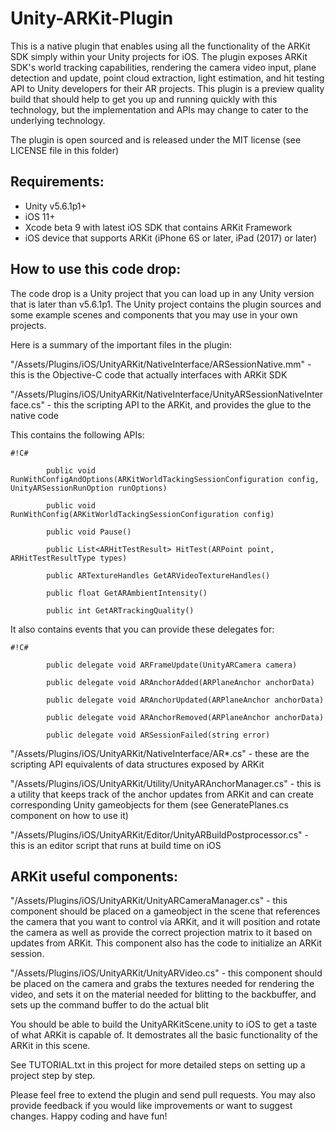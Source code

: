 # Unity-ARKit-Plugin #


This is a native plugin that enables using all the functionality of the ARKit SDK simply within your Unity projects for
iOS.  The plugin exposes ARKit SDK's world tracking capabilities, rendering the camera video input, plane detection and
update, point cloud extraction, light estimation, and hit testing API to Unity developers for their AR projects. This plugin is a preview quality build that
should help to get you up and running quickly with this technology, but the implementation and APIs may change to cater
to the underlying technology.

The plugin is open sourced and is released under the MIT license (see LICENSE file in this folder)

## Requirements: ##
* Unity v5.6.1p1+
* iOS 11+
* Xcode beta 9 with latest iOS SDK that contains ARKit Framework
* iOS device that supports ARKit (iPhone 6S or later, iPad (2017) or later)


## How to use this code drop: ##

The code drop is a Unity project that you can load up in any Unity version that is later than v5.6.1p1.  The Unity
project contains the plugin sources and some example scenes and components that you may use in your own projects.

Here is a summary of the important files in the plugin:

"/Assets/Plugins/iOS/UnityARKit/NativeInterface/ARSessionNative.mm" - this is the Objective-C code that actually interfaces with ARKit SDK


"/Assets/Plugins/iOS/UnityARKit/NativeInterface/UnityARSessionNativeInterface.cs" - this the scripting API to the ARKit, and provides the glue to the native code

This contains the following APIs:


```
#!C#

	    public void RunWithConfigAndOptions(ARKitWorldTackingSessionConfiguration config, UnityARSessionRunOption runOptions)

	    public void RunWithConfig(ARKitWorldTackingSessionConfiguration config)

	    public void Pause()

	    public List<ARHitTestResult> HitTest(ARPoint point, ARHitTestResultType types)

	    public ARTextureHandles GetARVideoTextureHandles()

	    public float GetARAmbientIntensity()

	    public int GetARTrackingQuality()
```



It also contains events that you can provide these delegates for:


```
#!C#

        public delegate void ARFrameUpdate(UnityARCamera camera)

    	public delegate void ARAnchorAdded(ARPlaneAnchor anchorData)

        public delegate void ARAnchorUpdated(ARPlaneAnchor anchorData)

        public delegate void ARAnchorRemoved(ARPlaneAnchor anchorData)

        public delegate void ARSessionFailed(string error)
```



"/Assets/Plugins/iOS/UnityARKit/NativeInterface/AR*.cs" - these are the scripting API equivalents of data structures exposed by ARKit

"/Assets/Plugins/iOS/UnityARKit/Utility/UnityARAnchorManager.cs" - this is a utility that keeps track of the anchor updates from ARKit and can create corresponding Unity gameobjects for them (see GeneratePlanes.cs component on how to use it)

"/Assets/Plugins/iOS/UnityARKit/Editor/UnityARBuildPostprocessor.cs" - this is an editor script that runs at build time on iOS

## ARKit useful components: ##

"/Assets/Plugins/iOS/UnityARKit/UnityARCameraManager.cs" - this component should be placed on a gameobject in the scene that references the camera that you want to control via ARKit, and it will position and rotate the camera as well as provide the correct projection matrix to it based on updates from ARKit.  This component also has the code to initialize an ARKit session.

"/Assets/Plugins/iOS/UnityARKit/UnityARVideo.cs" - this component should be placed on the camera and grabs the textures needed for rendering the video, and sets it on the material needed for blitting to the backbuffer, and sets up the command buffer to do the actual blit

You should be able to build the UnityARKitScene.unity to iOS to get a taste of what ARKit is capable of.  It demostrates all the basic functionality of the ARKit in this scene.

See TUTORIAL.txt in this project for more detailed steps on setting up a project step by step.

Please feel free to extend the plugin and send pull requests. You may also provide feedback if you would like improvements or want to suggest changes.  Happy coding and have fun!